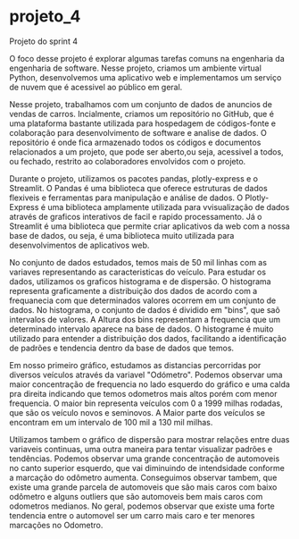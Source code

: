 # projeto_4
Projeto do sprint 4

O foco desse projeto é explorar algumas tarefas comuns na engenharia da engenharia de software. Nesse projeto, criamos um ambiente virtual Python, desenvolvemos uma aplicativo web e implementamos um serviço de nuvem que é acessivel ao público em geral. 

Nesse projeto, trabalhamos com um conjunto de dados de anuncios de vendas de carros. Incialmente, criamos um repositório no GitHub, que é uma plataforma bastante utilizada para hospedagem de códigos-fonte e colaboração para desenvolvimento de software e analise de dados. O repositório é onde fica armazenado todos os códigos e documentos relacionados a um projeto, que pode ser aberto,ou seja, acessivel a todos, ou fechado, restrito ao colaboradores envolvidos com o projeto.

Durante o projeto, utilizamos os pacotes pandas, plotly-express e o Streamlit. O Pandas é uma biblioteca que oferece estruturas de dados flexiveis e ferramentas para manipulação e análise de dados. O Plotly-Express é uma biblioteca amplamente utilizada para vvisualização de dados  através de graficos interativos de facil e rapido processamento. Já o Streamlit é uma biblioteca que permite criar aplicativos da web com a nossa base de dados, ou seja, é uma biblioteca muito utilizada para desenvolvimentos de aplicativos web. 

No conjunto de dados estudados, temos mais de 50 mil linhas com as variaves representando as caracteristicas do veículo. Para estudar os dados, utilizamos os graficos histograma e de dispersão. O histograma representa graficamente a distribuição dos dados de acordo com a frequanecia com que determinados valores ocorrem em um conjunto de dados. No histograma, o conjunto de dados é dividido em "bins", que saõ intervalos de valores. A Altura dos bins representam a frequencia que um determinado intervalo aparece na base de dados. O histograme é muito utilizado para entender a distribuição dos dados, facilitando a identificação de padrões e tendencia dentro da base de dados que temos.

Em nosso primeiro gráfico, estudamos as distancias percorridas por diversos veículos através da variavel "Odómetro". Podemos observar uma maior concentração de frequencia no lado esquerdo do gráfico e uma calda pra direita  indicando que temos odometros mais altos porém com menor frequencia. O maior bin representa veículos com 0 a 1999 milhas rodadas, que são os veículo novos e seminovos. A Maior parte dos veículos se encontram em um intervalo de 100 mil a 130 mil milhas.

Utilizamos tambem o  gráfico de dispersão para mostrar relações entre duas variaveis continuas, uma outra maneira para tentar visualizar padrões e tendências. Podemos observar uma grande concentração de automoveis no canto superior esquerdo, que vai diminuindo de intendsidade conforme a marcação do odômetro aumenta. Conseguimos observar tambem, que existe uma grande parcela de automoveis que são mais caros com baixo odômetro e alguns outliers que são automoveis bem mais caros com odometros medianos. No geral, podemos observar que existe uma forte tendencia entre o automovel ser um carro mais caro e ter menores marcações no Odometro.

